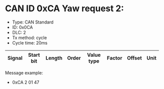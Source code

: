 # CAN ID 0xCA Yaw request 2:
- Type: CAN Standard
- ID: 0x0CA
- DLC: 2
- Tx method: cycle
- Cycle time: 20ms

|Signal|Start bit|Length|Order|Value type|Factor|Offset|Unit|
|------|---------|------|-----|----------|------|------|----|

Message example:
- 0xCA 2 01 47
